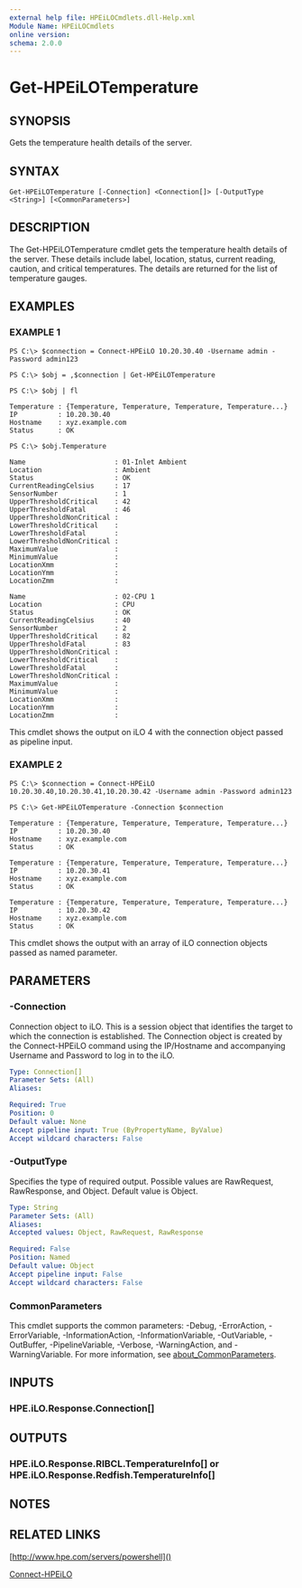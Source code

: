 ```yaml
---
external help file: HPEiLOCmdlets.dll-Help.xml
Module Name: HPEiLOCmdlets
online version:
schema: 2.0.0
---
```


# Get-HPEiLOTemperature

## SYNOPSIS
Gets the temperature health details of the server.

## SYNTAX

```
Get-HPEiLOTemperature [-Connection] <Connection[]> [-OutputType <String>] [<CommonParameters>]
```

## DESCRIPTION
The Get-HPEiLOTemperature cmdlet gets the temperature health details of the server.
These details include label, location, status, current reading, caution, and critical temperatures.
The details are returned for the list of temperature gauges.

## EXAMPLES

### EXAMPLE 1
```
PS C:\> $connection = Connect-HPEiLO 10.20.30.40 -Username admin -Password admin123 

PS C:\> $obj = ,$connection | Get-HPEiLOTemperature

PS C:\> $obj | fl

Temperature : {Temperature, Temperature, Temperature, Temperature...}
IP          : 10.20.30.40
Hostname    : xyz.example.com
Status      : OK

PS C:\> $obj.Temperature

Name                      : 01-Inlet Ambient
Location                  : Ambient
Status                    : OK
CurrentReadingCelsius     : 17
SensorNumber              : 1
UpperThresholdCritical    : 42
UpperThresholdFatal       : 46
UpperThresholdNonCritical : 
LowerThresholdCritical    : 
LowerThresholdFatal       : 
LowerThresholdNonCritical : 
MaximumValue              : 
MinimumValue              : 
LocationXmm               : 
LocationYmm               : 
LocationZmm               : 

Name                      : 02-CPU 1
Location                  : CPU
Status                    : OK
CurrentReadingCelsius     : 40
SensorNumber              : 2
UpperThresholdCritical    : 82
UpperThresholdFatal       : 83
UpperThresholdNonCritical : 
LowerThresholdCritical    : 
LowerThresholdFatal       : 
LowerThresholdNonCritical : 
MaximumValue              : 
MinimumValue              : 
LocationXmm               : 
LocationYmm               : 
LocationZmm               :
```

This cmdlet shows the output on iLO 4 with the connection object passed as pipeline input.

### EXAMPLE 2
```
PS C:\> $connection = Connect-HPEiLO 10.20.30.40,10.20.30.41,10.20.30.42 -Username admin -Password admin123 

PS C:\> Get-HPEiLOTemperature -Connection $connection 

Temperature : {Temperature, Temperature, Temperature, Temperature...}
IP          : 10.20.30.40
Hostname    : xyz.example.com
Status      : OK

Temperature : {Temperature, Temperature, Temperature, Temperature...}
IP          : 10.20.30.41
Hostname    : xyz.example.com
Status      : OK

Temperature : {Temperature, Temperature, Temperature, Temperature...}
IP          : 10.20.30.42
Hostname    : xyz.example.com
Status      : OK
```

This cmdlet shows the output with an array of iLO connection objects passed as named parameter.

## PARAMETERS

### -Connection
Connection object to iLO.
This is a session object that identifies the target to which the connection is established.
The Connection object is created by the Connect-HPEiLO command using the IP/Hostname and accompanying Username and Password to log in to the iLO.

```yaml
Type: Connection[]
Parameter Sets: (All)
Aliases:

Required: True
Position: 0
Default value: None
Accept pipeline input: True (ByPropertyName, ByValue)
Accept wildcard characters: False
```

### -OutputType
Specifies the type of required output.
Possible values are RawRequest, RawResponse, and Object.
Default value is Object.

```yaml
Type: String
Parameter Sets: (All)
Aliases:
Accepted values: Object, RawRequest, RawResponse

Required: False
Position: Named
Default value: Object
Accept pipeline input: False
Accept wildcard characters: False
```

### CommonParameters
This cmdlet supports the common parameters: -Debug, -ErrorAction, -ErrorVariable, -InformationAction, -InformationVariable, -OutVariable, -OutBuffer, -PipelineVariable, -Verbose, -WarningAction, and -WarningVariable. For more information, see [about_CommonParameters](http://go.microsoft.com/fwlink/?LinkID=113216).

## INPUTS

### HPE.iLO.Response.Connection[]
## OUTPUTS

### HPE.iLO.Response.RIBCL.TemperatureInfo[] or HPE.iLO.Response.Redfish.TemperatureInfo[]
## NOTES

## RELATED LINKS

[http://www.hpe.com/servers/powershell]()

[Connect-HPEiLO]()

